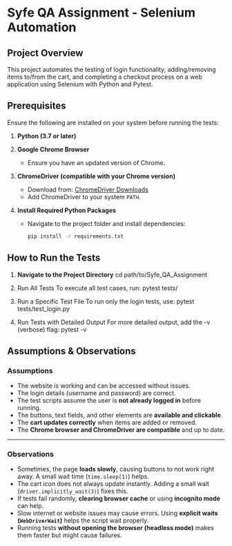 # Syfe QA Assignment - Selenium Automation

## **Project Overview**
This project automates the testing of login functionality, adding/removing items to/from the cart, and completing a checkout process on a web application using Selenium with Python and Pytest.

## **Prerequisites**
Ensure the following are installed on your system before running the tests:

1. **Python (3.7 or later)**
2. **Google Chrome Browser**
   - Ensure you have an updated version of Chrome.
   
3. **ChromeDriver (compatible with your Chrome version)**
   - Download from: [ChromeDriver Downloads](https://chromedriver.chromium.org/downloads)
   - Add ChromeDriver to your system `PATH`.

4. **Install Required Python Packages**
   - Navigate to the project folder and install dependencies:
     ```sh
     pip install -r requirements.txt
     ```

## **How to Run the Tests**

1. **Navigate to the Project Directory**
cd path/to/Syfe_QA_Assignment

2. Run All Tests
To execute all test cases, run: pytest tests/   

3. Run a Specific Test File
To run only the login tests, use: pytest tests/test_login.py

4. Run Tests with Detailed Output
For more detailed output, add the -v (verbose) flag: pytest -v

## **Assumptions & Observations**

### **Assumptions**
- The website is working and can be accessed without issues.  
- The login details (username and password) are correct.  
- The test scripts assume the user is **not already logged in** before running.  
- The buttons, text fields, and other elements are **available and clickable**.  
- The **cart updates correctly** when items are added or removed.  
- The **Chrome browser and ChromeDriver are compatible** and up to date.  

---

### **Observations**
- Sometimes, the page **loads slowly**, causing buttons to not work right away. A small wait time (`time.sleep(1)`) helps.  
- The cart icon does not always update instantly. Adding a small wait (`driver.implicitly_wait(3)`) fixes this.  
- If tests fail randomly, **clearing browser cache** or using **incognito mode** can help.  
- Slow internet or website issues may cause errors. Using **explicit waits (`WebDriverWait`)** helps the script wait properly.  
- Running tests **without opening the browser (headless mode)** makes them faster but might cause failures.  
